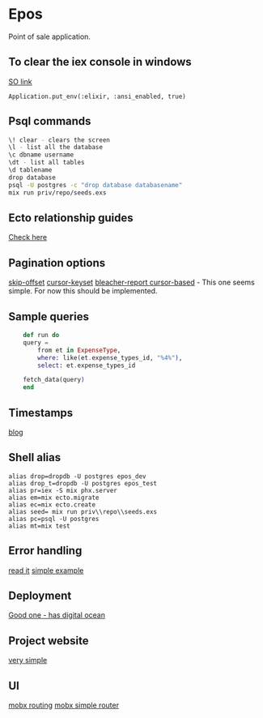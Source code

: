 # Epos

Point of sale application.

## To clear the iex console in windows

[SO link](https://stackoverflow.com/questions/30899247/how-can-we-clear-the-screen-in-iex-on-windows)

`Application.put_env(:elixir, :ansi_enabled, true)`

## Psql commands

```bash
\! clear - clears the screen
\l - list all the database
\c dbname username
\dt - list all tables
\d tablename
drop database
psql -U postgres -c "drop database databasename"
mix run priv/repo/seeds.exs
```

## Ecto relationship guides

[Check here](https://github.com/phoenixframework/phoenix_guides/issues/607)

## Pagination options

[skip-offset](https://github.com/drewolson/scrivener_ecto)
[cursor-keyset](https://github.com/duffelhq/paginator)
[bleacher-report cursor-based](https://github.com/bleacherreport/ecto_cursor_pagination) - This one seems simple. For now this should be implemented.

## Sample queries

```elixir
    def run do
    query =
        from et in ExpenseType,
        where: like(et.expense_types_id, "%4%"),
        select: et.expense_types_id

    fetch_data(query)
    end
```

## Timestamps

[blog](https://michal.muskala.eu/2017/02/02/unix-timestamps-in-elixir-1-4.html)

## Shell alias

```shell
alias drop=dropdb -U postgres epos_dev
alias drop_t=dropdb -U postgres epos_test
alias pr=iex -S mix phx.server
alias em=mix ecto.migrate
alias ec=mix ecto.create
alias seed= mix run priv\\repo\\seeds.exs
alias pc=psql -U postgres
alias mt=mix test
```

## Error handling

[read it](https://www.amberbit.com/blog/2018/7/24/when-web-requests-fail-in-elixir-and-phoenix/)
[simple example](https://snippets.aktagon.com/snippets/773-logging-to-a-file-with-elixir)

## Deployment

[Good one - has digital ocean](https://www.cogini.com/blog/best-practices-for-deploying-elixir-apps/)

## Project website

[very simple](https://www.getcalculate.com/#early-access)

## UI

[mobx routing](https://medium.freecodecamp.org/how-to-route-like-a-hacker-with-mobx-and-router5-d79a5c7a56a)
[mobx simple router](https://github.com/kitze/mobx-router)

